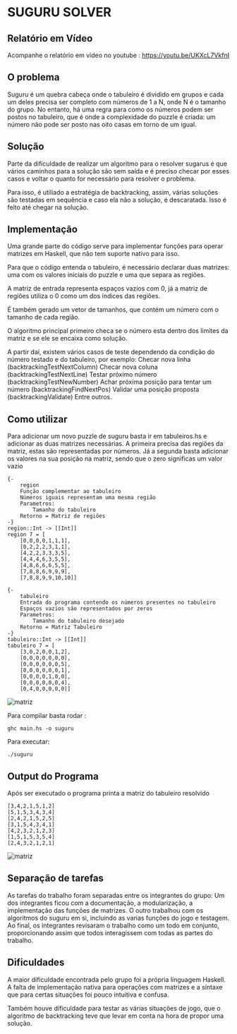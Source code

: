 # SUGURU SOLVER

## Relatório em Vídeo
Acompanhe o relatório em vídeo no youtube : https://youtu.be/UKXcL7VkfnI


## O problema

Suguru é um quebra cabeça onde o tabuleiro é dividido em grupos e cada um deles precisa ser completo com números de 1 a N, onde N é o tamanho do grupo.
No entanto, há uma regra para como os números podem ser postos no tabuleiro, que é onde a complexidade do puzzle é criada: um número não pode ser posto nas oito casas em torno de um igual.

## Solução
Parte da dificuldade de realizar um algoritmo para o resolver sugarus é que vários caminhos para a solução são sem saída e é preciso checar por esses casos e voltar o quanto for necessário para resolver o problema.

Para isso, é utiliado a estratégia de backtracking, assim, várias soluções são testadas em sequência e caso ela não a solução, é descaratada. Isso é feito até chegar na solução.

## Implementação
Uma grande parte do código serve para implementar funções para operar matrizes em Haskell, que não tem suporte nativo para isso.

Para que o código entenda o tabuleiro, é necessário declarar duas matrizes: uma com os valores iniciais do puzzle e uma que separa as regiões.

A matriz de entrada representa espaços vazios com 0, já a matriz de regiões utiliza o 0 como um dos índices das regiões.

É também gerado um vetor de tamanhos, que contém um número com o tamanho de cada região.

O algoritmo principal primeiro checa se o número esta dentro dos limites da matriz e se ele se encaixa como solução.

A partir daí, existem vários casos de teste dependendo da condição do número testado e do tabuleiro, por exemplo:
Checar nova linha (backtrackingTestNextColumn)
Checar nova coluna (backtrackingTestNextLine)
Testar próximo número (backtrackingTestNewNumber)
Achar próxima posição para tentar um número (backtrackingFindNextPos)
Validar uma posição proposta (backtrackingValidate)
Entre outros.

## Como utilizar

Para adicionar um novo puzzle de suguru basta ir em tabuleiros.hs e adicionar as duas matrizes necessárias. A primeira precisa das regiões da matriz, estas são representadas por números. Já a segunda basta adicionar os valores na sua posição na matriz, sendo que o zero significas um valor vazio
```
{-
    region
    Função complementar ao tabuleiro
    Números iguais representam uma mesma região
    Parametros:
        Tamanho do tabuleiro
    Retorno = Matriz de regiões
-}
region::Int -> [[Int]]
region 7 = [
    [0,0,0,0,1,1,1],
    [0,2,2,2,3,1,1],
    [4,2,2,3,3,3,5],
    [4,4,4,6,3,5,5],
    [4,8,6,6,6,5,5],
    [7,8,8,6,9,9,9],
    [7,8,8,9,9,10,10]]

{-
    tabuleiro
    Entrada do programa contendo os números presentes no tabuleiro
    Espaços vazios são representados por zeros
    Parametros:
        Tamanho do tabuleiro desejado
    Retorno = Matriz Tabuleiro
-}
tabuleiro::Int -> [[Int]]
tabuleiro 7 = [
    [3,0,2,0,0,1,2],
    [0,0,0,0,0,0,0],
    [0,0,0,0,0,0,5],
    [0,0,0,0,0,0,1],
    [0,0,0,0,1,0,0],
    [0,0,0,0,0,0,4],
    [0,4,0,0,0,0,0]]
```

![matriz](https://i.imgur.com/xWQDVhM.png)

Para compilar basta rodar :
```
ghc main.hs -o suguru 
```
Para executar:
```
./suguru
```
## Output do Programa
Após ser executado o programa printa a matriz do tabuleiro resolvido
```
[3,4,2,1,5,1,2]
[5,1,5,3,4,3,4]
[2,4,2,1,5,2,5]
[3,1,5,4,3,4,1]
[4,2,3,2,1,2,3]
[1,5,1,5,3,5,4]
[2,4,3,2,1,2,1]
```

![matriz](https://i.imgur.com/UpMl6af.png)

## Separação de tarefas
As tarefas do trabalho foram separadas entre os integrantes do grupo:
Um dos integrantes ficou com a documentação, a modularização, a implementação das funções de matrizes.
O outro trabalhou com os algoritmos do suguru em si, incluindo as varias funções do jogo e testagem.
Ao final, os integrantes revisaram o trabalho como um todo em conjunto, proporcionando assim que todos interagissem com todas as partes do trabalho.

## Dificuldades
A maior dificuldade encontrada pelo grupo foi a própria línguagem Haskell. A falta de implementação nativa para operações com matrizes e a síntaxe que para certas situações foi pouco intuitiva e confusa.

Também houve dificuldade para testar as várias situações de jogo, que o algoritmo de backtracking teve que levar em conta na hora de propor uma solução.
